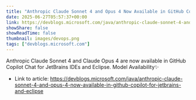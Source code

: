 ```yaml
---
title: "Anthropic Claude Sonnet 4 and Opus 4 Now Available in GitHub Copilot for JetBrains and Eclipse"
date: 2025-06-27T05:57:37+00:00
link: https://devblogs.microsoft.com/java/anthropic-claude-sonnet-4-and-opus-4-now-available-in-github-copilot-for-jetbrains-and-eclipse
showShare: false
showReadTime: false
thumbnail: images/devops.png
tags: ["devblogs.microsoft.com"]
---
```

Anthropic Claude Sonnet 4 and Claude Opus 4 are now available in GitHub Copilot Chat for JetBrains IDEs and Eclipse. Model Availability✨

- Link to article: https://devblogs.microsoft.com/java/anthropic-claude-sonnet-4-and-opus-4-now-available-in-github-copilot-for-jetbrains-and-eclipse